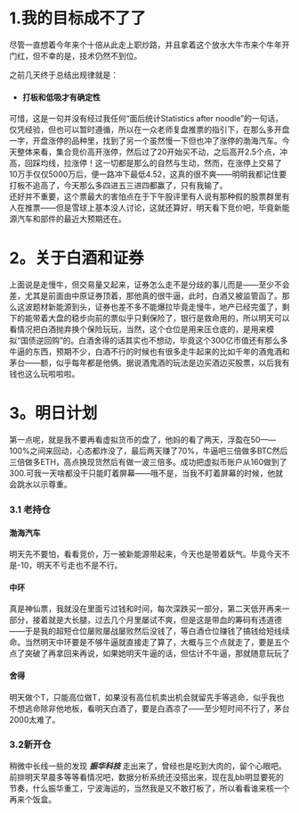 # 1.我的目标成不了了
尽管一直想着今年来个十倍从此走上职炒路，并且拿着这个放水大牛市来个牛年开门红，但不幸的是，技术仍然不到位。  

之前几天终于总结出规律就是：
- #### 打板和低吸才有确定性

可惜，这是一句并没有经过我任何“面后统计Statistics after noodle”的一句话，仅凭经验，但也可以暂时遵循，所以在一众老师复盘推票的指引下，在那么多开盘一字，开盘涨停的品种里，找到了另一个虽然慢一下但也冲了涨停的渤海汽车。今天整体来看，集合竞价高开涨停，然后过了20开始买不动，之后高开2.5个点，冲高，回踩均线，拉涨停！这一切都是那么的自然与生动，然而，在涨停上交易了10万手仅仅5000万后，便一路冲下最低4.52，这真的很不爽——明明我都记住要打板不追高了，今天那么多四进五三进四都赢了，只有我输了。  
还好并不重要，这个票最大的害怕点在于下午股评里有人说有那种假的股票群里有人在推票——但是雪球上基本没人讨论，这就还算好，明天看下竞价吧，毕竟新能源汽车和部件的最近大预期还在。
# 2。关于白酒和证券
上面说是走慢牛，但交易量又起来，证券怎么走不是分歧的事儿而是——至少不会差，尤其是前面由中原证券顶着，那他真的很牛逼，此时，白酒又被监管函了。那么这波题材新能源到头，证券也差不多不能爆拉毕竟走慢牛，地产已经完蛋了，剩下的能带着大盘的稳步向前的票似乎只剩保险了，银行是救命用的，所以明天可以看情况把白酒抛弃换个保险玩玩，当然，这个仓位是用来压仓底的，是用来模拟“国债逆回购”的。白酒舍得的话其实也不想动，毕竟这个300亿市值还有那么多牛逼的东西，预期不少，白酒不行的时候也有很多走牛起来的比如千年的酒鬼酒和茅台——额，似乎每年都是他俩。据说酒鬼酒的玩法是边买酒边买股票，以后我有钱也这么玩啦啦啦。
# 3。明日计划
第一点呢，就是我不要再看虚拟货币的盘了，他妈的看了两天，浮盈在50——100%之间来回动，心态都炸没了，最后两天赚了70%，牛逼吧三倍做多BTC然后三倍做多ETH，高点换现货然后有做一波三倍多。成功把虚拟币账户从160做到了300.可我一天啥都没干只能盯着屏幕——哦不是，当我不盯着屏幕的时候，他就会跳水以示尊重。
### 3.1 老持仓
#### 渤海汽车
明天先不要怕，看看竞价，万一被新能源带起来，今天也是带着妖气。毕竟今天不是-10，明天不亏走也不是不行。
#### 中环
真是神仙票，我就没在里面亏过钱和时间，每次深跌买一部分，第二天低开再来一部分，接着就是大长腿，过去几个月里屡试不爽，但是这是带血的筹码有违道德——于是我的超短仓位屡败屡战屡败然后没钱了，等白酒仓位赚钱了搞钱给短线续命。当然明天中环要是不够牛逼就直接走了算了，大概与三个点就走了，要是五个点了突破了再拿回来再说，如果她明天牛逼的话，但估计不牛逼，那就随意玩玩了
#### 舍得
明天做个T，只能高位做T，如果没有高位机卖出机会就留先手等逃命，似乎我也不想逃命除非他地板，看明天白酒了，要是白酒凉了——至少短时间不行了，茅台2000太难了。
### 3.2新开仓
稍微中长线一些的发现 ***振华科技*** 走出来了，曾经也是吃到大肉的，留个心眼吧。
前排明天早晨多等等看情况吧，数据分析系统还没搭出来，现在乱bb明显要死的节奏，什么振华重工，宁波海运的，当然我是又不敢打板了，所以看看谁来核一个再来个饭盒。

